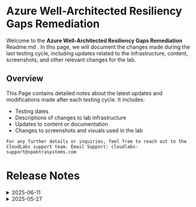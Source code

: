 # Azure Well-Architected Resiliency Gaps Remediation

Welcome to the **Azure Well-Architected Resiliency Gaps Remediation** Readme.md . In this page, we will document the changes made during the last testing cycle, including updates related to the infrastructure, content, screenshots, and other relevant changes for the lab.

## Overview

This Page contains detailed notes about the latest updates and modifications made after each testing cycle. It includes:

- Testing dates
- Descriptions of changes to lab infrastructure
- Updates to content or documentation
- Changes to screenshots and visuals used in the lab

`For any further details or inquiries, feel free to reach out to the CloudLabs support team. Email Support: cloudlabs-support@spektrasystems.com`

# Release Notes

<details>
  <summary>2025-06-11</summary>

### Release Date: 2025-06-11

- **Change**: The PowerShell script in Exercise 3 – Task 1.1 was updated to align with the latest requirements.
- **Testing Date**: 2025-06-11

## Infrastructure Changes

NA

## Content Changes
 
- Revised lab guide steps to align with the latest Azure portal UI.
- Updated the Getting Started page to reflect recent UI changes in CloudLabs.

## Screenshot Updates

- Screenshots have been updated as per new UI changes and updated instructions.
- Enhanced the lab guide by adding additional screenshots where needed and updating content to reflect the latest Azure portal UI.
- Getting started page has been updated as per the new UI changes in the CloudLabs.

## Testing Notes

- **Testing Date**: 2025-06-11
- **Tested Features**: Inline validations, latest UI changes, functionality of the lab.
- **Issues Found**: Powershell script present in Exercise 3 - Task 1.1 was failing.
- **Resolved Issues**: Updated with working Powershell script.
---
</details>

<details>
  <summary>2025-05-27</summary>

### Release Date: 2025-05-27

- **Change**: A complete re-onboarding was carried out to ensure the lab reflects the latest UI enhancements. While the core content remained unchanged, extensive updates were made, including revising nearly all screenshots to align with the current user experience.
  
- **Testing Date**: 2025-05-14

## Infrastructure Changes

NA

## Content Changes

- **Change**: Added a few **Notes** for better user understandability.
  

## Screenshot Updates

- **Change**: 

    1. Screenshots have been updated as per new UI changes and updated instructions
    2. Getting started page has been updated as per the new UI changes in the CloudLabs

## Testing Notes

- **Test Validation Summary**: Validated the lab guide steps, updated the content to reflect the latest UI changes.


---
</details>
